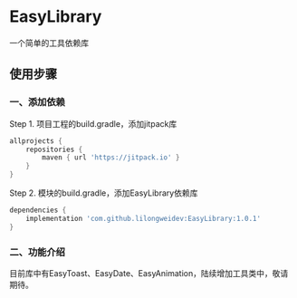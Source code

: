 # EasyLibrary

一个简单的工具依赖库

## 使用步骤

### 一、添加依赖

Step 1. 项目工程的build.gradle，添加jitpack库

```groovy
allprojects {
	repositories {
		maven { url 'https://jitpack.io' }
	}
}
```
  
Step 2. 模块的build.gradle，添加EasyLibrary依赖库

```groovy
dependencies {
	implementation 'com.github.lilongweidev:EasyLibrary:1.0.1'
}
```

### 二、功能介绍

目前库中有EasyToast、EasyDate、EasyAnimation，陆续增加工具类中，敬请期待。
